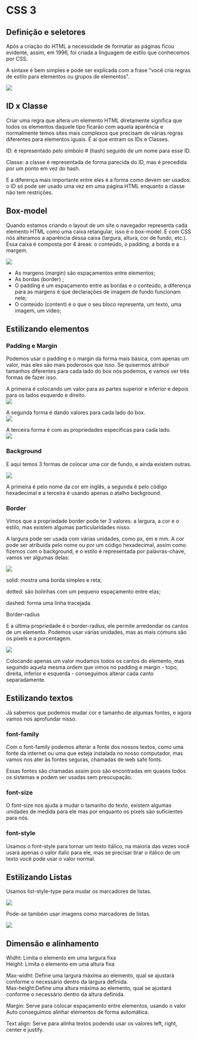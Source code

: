 # CSS 3

## Definição e seletores

Após a criação do HTML a necessidade de formatar as páginas ficou evidente, assim, em 1996, foi criada a linguagem de estilo que conhecemos por CSS.

A sintaxe é bem simples e pode ser explicada com a frase "você cria regras de estilo para elementos ou grupos de elementos".

![](./imagens/seletores.png)  

## ID x Classe

Criar uma regra que altera um elemento HTML diretamente significa que todos os elementos daquele tipo ficarão com aquela aparência e normalmente temos sites mais complexos que precisam de várias regras diferentes para elementos iguais.
É aí que entram os IDs e Classes.

ID: é representado pelo símbolo # (hash) seguido de um nome para esse ID.

Classe: a classe é representada de forma parecida do ID, mas é precedida por um ponto em vez do hash.

E a diferença mais importante entre eles é a forma como devem ser usados: o ID só pode ser usado uma vez em uma página HTML enquanto a classe não tem restrições.

## Box-model
Quando estamos criando o layout de um site o navegador representa cada elemento HTML  como uma caixa retangular, isso é o box-model. E com CSS nós alteramos a aparência dessa caixa (largura, altura, cor de fundo, etc.). Essa caixa é composta por 4 áreas: o conteúdo, o padding, a borda e a margem.

![](./imagens/box-model.png)   

 - As margens (margin) são espaçamentos entre elementos;
 - As bordas (border) ;
 - O padding é um espaçamento entre as bordas e o conteúdo, a diferença para as margens é que declarações de imagem de fundo funcionam nele;
 - O conteúdo (content) é o que o seu bloco representa, um texto, uma imagem, um vídeo;

 ## Estilizando elementos

 ### Padding e Margin

Podemos usar o  padding e o margin da forma mais básica, com apenas um valor, mas eles são mais poderosos que isso. Se quisermos atribuir tamanhos diferentes para cada lado do box nós podemos, e vamos ver três formas de fazer isso.

A primeira é colocando um valor para as partes superior e inferior e depois para os lados esquerdo e direito.      
![](./imagens/padding-01.png)   

A segunda forma é dando valores para cada lado do box.   
![](./imagens/padding-02.png)   

A terceira forma é com as propriedades específicas para cada lado.   
![](./imagens/padding-03.png)   

### Background

E aqui temos 3 formas de colocar uma cor de fundo, e ainda existem outras.

![](./imagens/background.png)   

A primeira é pelo nome da cor em inglês, a segunda é pelo código hexadecimal e a terceira é usando apenas o atalho background.

### Border

Vimos que a propriedade border pode ter 3 valores: a largura, a cor e o estilo, mas existem algumas particularidades nisso.

A largura pode ser usada com várias unidades, como px, em e mm. A cor pode ser atribuída pelo nome ou por um código hexadecimal, assim como fizemos com o background, e o estilo é representada por palavras-chave, vamos ver algumas delas:

 ![](./imagens/border.png)   

solid: mostra uma borda simples e reta;

dotted: são bolinhas com um pequeno espaçamento entre elas;

dashed: forma uma linha tracejada.

Border-radius

E a última propriedade é o border-radius, ele permite arredondar os cantos de um elemento. Podemos usar várias unidades, mas as mais comuns são os pixels e a porcentagem.

![](./imagens/border-radius.png)   

Colocando apenas um valor mudamos todos os cantos do elemento, mas seguindo aquela mesma ordem que vimos no padding e margin - topo, direita, inferior e esquerda -  conseguimos alterar cada canto separadamente.

## Estilizando textos
Já sabemos que podemos mudar cor e tamanho de algumas fontes, e agora vamos nos aprofundar nisso.

 

### font-family
Com o font-family podemos alterar a fonte dos nossos textos, como uma fonte da internet ou uma que esteja instalada no nosso computador, mas vamos nos ater às fontes seguras, chamadas de web safe fonts.

Essas fontes são chamadas assim pois são encontradas em quases todos os sistemas e podem ser usadas sem preocupação.

 

### font-size
O font-size nos ajuda a mudar o tamanho do texto, existem algumas unidades de medida para ele mas por enquanto os pixels são suficientes para nós.

 

### font-style
Usamos o font-style para tornar um texto itálico, na maioria das vezes você usará apenas o valor italic para ele, mas se precisar tirar o itálico de um texto você pode usar o valor normal.

## Estilizando Listas 
Usamos list-style-type para mudar os marcadores de listas.   

![](./imagens/list-style.png)   

Pode-se também usar imagens como marcadores de listas.   

![](./imagens/list-style-image.png)


## Dimensão e alinhamento

Widht: Limita o elemento em uma largura fixa     
Height: Limita o elemento em uma altura fixa   

Max-widht: Define uma largura máxima ao elemento, qual se ajustará conforme o necessário dentro da largura definida.   
Max-height:Define uma altura máxima ao elemento, qual se ajustará conforme o necessário dentro da altura definida.    

Margin: Serve para colocar espaçamento entre elementos, usando o valor Auto conseguimos alinhar elementos de forma automática.   

Text align: Serve para alinha textos podendo usar os valores left, right, center e justify.